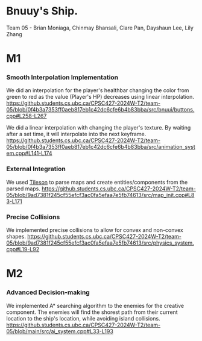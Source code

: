 # Bnuuy's Ship.
Team 05 - Brian Moniaga, Chinmay Bhansali, Clare Pan, Dayshaun Lee, Lily Zhang

# M1

### Smooth Interpolation Implementation

We did an interpolation for the player's healthbar changing the color from green to red as the value (Player's HP) decreases using linear interpolation. https://github.students.cs.ubc.ca/CPSC427-2024W-T2/team-05/blob/0f4b3a7353ff0aeb817eb1c42dc6cfe6b4b83bba/src/bnuui/buttons.cpp#L258-L267

We did a linear interpolation with changing the player's texture. By waiting after a set time, it will interpolate into the next keyframe. https://github.students.cs.ubc.ca/CPSC427-2024W-T2/team-05/blob/0f4b3a7353ff0aeb817eb1c42dc6cfe6b4b83bba/src/animation_system.cpp#L141-L174

### External Integration

We used [Tileson](https://github.com/SSBMTonberry/tileson) to parse maps and create entities/components from the parsed maps.
https://github.students.cs.ubc.ca/CPSC427-2024W-T2/team-05/blob/9ad7381f245cf55efcf3ac0fa5efaa7e5fb74613/src/map_init.cpp#L83-L171

### Precise Collisions

We implemented precise collisions to allow for convex and non-convex shapes.
https://github.students.cs.ubc.ca/CPSC427-2024W-T2/team-05/blob/9ad7381f245cf55efcf3ac0fa5efaa7e5fb74613/src/physics_system.cpp#L19-L92

# M2

### Advanced Decision-making

We implemented A* searching algorithm to the enemies for the creative component. The enemies will find the shorest path from their current location to the ship's location, while avoiding island collisions.
https://github.students.cs.ubc.ca/CPSC427-2024W-T2/team-05/blob/main/src/ai_system.cpp#L33-L193

